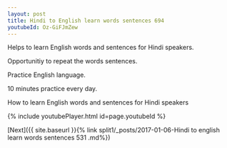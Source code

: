```yaml
---
layout: post
title: Hindi to English learn words sentences 694 
youtubeId: Oz-GiFJmZew
---
```

 
 
Helps to learn English words and sentences for Hindi speakers.

Opportunitiy to repeat the words sentences. 

Practice English language. 
 
10 minutes practice every day. 
 
How to learn English words and sentences for Hindi speakers 
 
{% include youtubePlayer.html id=page.youtubeId %}
 
 
[Next]({{ site.baseurl }}{% link  split1/_posts/2017-01-06-Hindi to english learn words sentences 531 .md%})
 
